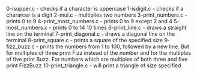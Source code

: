 0-isupper.c - checks if a character is uppercase
1-isdigit.c - checks if a chararcer is a digit
2-mul.c - multiplies two numbers
3-print_numbers.c - prints 0 to 9
4-print_most_numbers.c - prints 0 to 9 except 2 and 4
5-most_numbers.c - prints 0 to 14 10 times
6-print_line.c - draws a straight line on the terminal
7-print_diagonal.c - draws a diagonal line on the terminal
8-print_square.c - prints a square of the specified size
9-fizz_buzz.c - prints the numbers from 1 to 100, followed by a new line. But for multiples of three print Fizz instead of the number and for the multiples of five print Buzz. For numbers which are multiples of both three and five print FizzBuzz
10-print_triangle.c - will print a triangle of size specified

